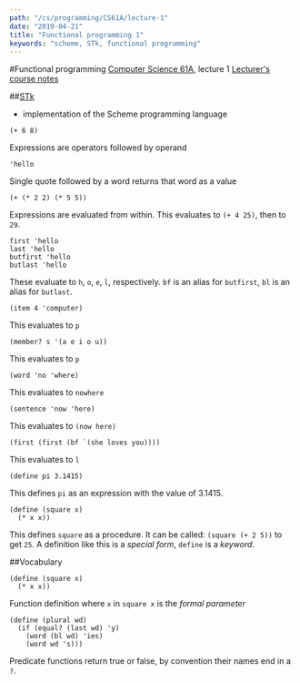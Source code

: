 ```yaml
---
path: "/cs/programming/CS61A/lecture-1"
date: "2019-04-21"
title: "Functional programming 1"
keywords: "scheme, STk, functional programming"
---
```


#Functional programming
[Computer Science 61A](https://archive.org/details/ucberkeley_webcast_l28HAzKy0N8), lecture 1
[Lecturer's course notes](http://www-inst.eecs.berkeley.edu/~cs61a/reader/notes.pdf)

##[STk](http://inst.eecs.berkeley.edu/~scheme/)
- implementation of the Scheme programming language


```
(+ 6 8)
```
Expressions are operators followed by operand

```
'hello
```
Single quote followed by a word returns that word as a value

```
(+ (* 2 2) (* 5 5))
```
Expressions are evaluated from within. This evaluates to `(+ 4 25)`, then to `29`.

```
first 'hello
last 'hello
butfirst 'hello
butlast 'hello
```
These evaluate to `h`, `o`, `e`, `l`, respectively. `bf` is an alias for `butfirst`, `bl` is an alias for `butlast`.

```
(item 4 'computer)
```
This evaluates to `p`

```
(member? s '(a e i o u))
```
This evaluates to `p`

```
(word 'no 'where)
```
This evaluates to `nowhere`

```
(sentence 'now 'here)
```
This evaluates to `(now here)`

```
(first (first (bf `(she loves you))))
```
This evaluates to `l`

```
(define pi 3.1415)
```
This defines `pi` as an expression with the value of 3.1415.

```
(define (square x)
  (* x x))
```
This defines `square` as a procedure. It can be called: `(square (+ 2 5))` to get `25`. A definition like this is a *special form*, `define` is a *keyword*.

##Vocabulary
```
(define (square x)
  (* x x))
```
Function definition
where `x` in `square x` is the *formal parameter*

```
(define (plural wd)
  (if (equal? (last wd) 'y)
    (word (bl wd) 'ies)
    (word wd 's)))
```
Predicate functions return true or false, by convention their names end in a `?`.